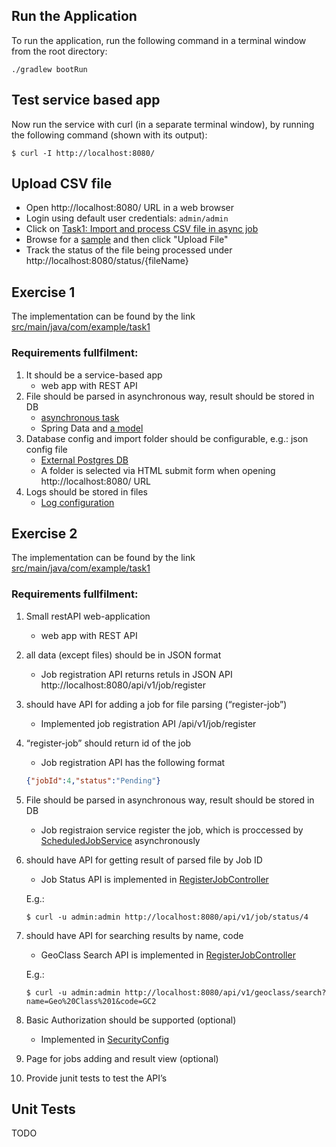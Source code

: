 ## Run the Application

To run the application, run the following command in a terminal window from the root directory:

    ./gradlew bootRun

## Test service based app
Now run the service with curl (in a separate terminal window), by running the following
command (shown with its output):

    $ curl -I http://localhost:8080/

## Upload CSV file 
* Open http://localhost:8080/ URL in a web browser
* Login using default user credentials: `admin/admin`
* Click on [Task1: Import and process CSV file in async job](http://localhost:8080/import)
* Browse for a [sample](samples/geoclasses.csv) and then click "Upload File"
* Track the status of the file being processed under http://localhost:8080/status/{fileName}

## Exercise 1
The implementation can be found by the link [src/main/java/com/example/task1](src/main/java/com/example/task1)

### Requirements fullfilment:
1) It should be a service-based app
    * web app with REST API
2) File should be parsed in asynchronous way, result should be stored in DB
    * [asynchronous task](https://github.com/yegor86/spring-boot-app/blob/main/src/main/java/com/example/task1/service/FileProcessingService.java#L36)
    * Spring Data and [a model](https://github.com/yegor86/spring-boot-app/blob/main/src/main/java/com/example/task1/model/GeoClass.java)
3) Database config and import folder should be configurable, e.g.: json config file
    * [External Postgres DB](https://github.com/yegor86/spring-boot-app/blob/main/src/main/resources/application.properties#L8-L12)
    * A folder is selected via HTML submit form when opening http://localhost:8080/ URL 
4) Logs should be stored in files
    * [Log configuration](https://github.com/yegor86/spring-boot-app/blob/main/src/main/resources/application.properties#L22-L32)


## Exercise 2
The implementation can be found by the link [src/main/java/com/example/task1](src/main/java/com/example/task1)

### Requirements fullfilment:
1) Small restAPI web-application
    * web app with REST API
2) all data (except files) should be in JSON format
    * Job registration API returns retuls in JSON API http://localhost:8080/api/v1/job/register
3) should have API for adding a job for file parsing (“register-job”)
    * Implemented job registration API /api/v1/job/register
4) “register-job” should return id of the job
    * Job registration API has the following format 
    ```json
    {"jobId":4,"status":"Pending"}
    ```
5) File should be parsed in asynchronous way, result should be stored in DB
    * Job registraion service register the job, which is proccessed by [ScheduledJobService](src/main/java/com/example/task1/service/ScheduledJobService.java#L23) asynchronously
6) should have API for getting result of parsed file by Job ID
    * Job Status API is implemented in [RegisterJobController](src/main/java/com/example/task1/controller/RegisterJobController.java#L68-L72)
    
    E.g.:
    ```
    $ curl -u admin:admin http://localhost:8080/api/v1/job/status/4
    ```

7) should have API for searching results by name, code

    * GeoClass Search API is implemented in [RegisterJobController](src/main/java/com/example/task1/controller/RegisterJobController.java#L74-L81)

    E.g.:
    ```
    $ curl -u admin:admin http://localhost:8080/api/v1/geoclass/search?name=Geo%20Class%201&code=GC2
    ```
8) Basic Authorization should be supported (optional)
    * Implemented in [SecurityConfig](src/main/java/com/example/task1/service/SecurityConfig.java)
9) Page for jobs adding and result view (optional)
10) Provide junit tests to test the API’s

## Unit Tests
TODO